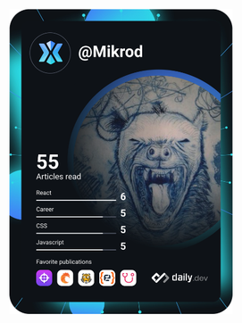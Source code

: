 <a href="https://app.daily.dev/DailyDevTips"><img src="https://github.com/Mikrodz/Mikrodz/blob/master/devcard.svg" width="400" alt="Miguel Rodriguez's Dev Card"/></a>

<!--
**Mikrodz/Mikrodz** is a ✨ _special_ ✨ repository because its `README.md` (this file) appears on your GitHub profile.

Here are some ideas to get you started:

- 🔭 I’m currently working on ...
- 🌱 I’m currently learning ...
- 👯 I’m looking to collaborate on ...
- 🤔 I’m looking for help with ...
- 💬 Ask me about ...
- 📫 How to reach me: ...
- 😄 Pronouns: ...
- ⚡ Fun fact: ...
-->
